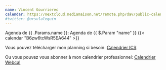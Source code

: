 ```yaml
---
name: Vincent Gourrierec
calendar: https://nextcloud.mediamaison.net/remote.php/dav/public-calendars/B6zw6tcWsR5EA644?export
#twitter: @ursulaleguin
---
```


Agenda de {{ .Params.name }}:
Agenda de {{ $.Param "name" }}
{{< calendar "B6zw6tcWsR5EA644" >}}

Vous pouvez télécharger mon planning si besoin:
[Calendrier ICS](https://nextcloud.mediamaison.net/remote.php/dav/public-calendars/B6zw6tcWsR5EA644?export)

Ou vous pouvez vous abonner à mon calendrier professionnel:
[Calendrier Webcal](webcal://nextcloud.mediamaison.net/remote.php/dav/public-calendars/6twBojdEb7NKrNKK?export)
